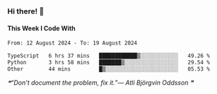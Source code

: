 ### Hi there! 👋

#### This Week I Code With
<!--START_SECTION:waka-->

```txt
From: 12 August 2024 - To: 19 August 2024

TypeScript   6 hrs 37 mins   ████████████▒░░░░░░░░░░░░   49.26 %
Python       3 hrs 58 mins   ███████▒░░░░░░░░░░░░░░░░░   29.54 %
Other        44 mins         █▒░░░░░░░░░░░░░░░░░░░░░░░   05.53 %
```

<!--END_SECTION:waka-->

<!--STARTS_HERE_QUOTE_README-->
<i>❝“Don’t document the problem, fix it.”— Atli Björgvin Oddsson   ❞</i>
<!--ENDS_HERE_QUOTE_README-->
